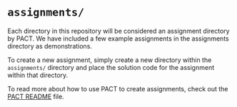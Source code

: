 # `assignments/`

Each directory in this repository will be considered an assignment directory by PACT. We have included a few example assignments in the assignments directory as demonstrations.

To create a new assignment, simply create a new directory within the `assignments/` directory and place the solution code for the assignment within that directory.


To read more about how to use PACT to create assignments, check out the [PACT README](../pact/README.md) file.